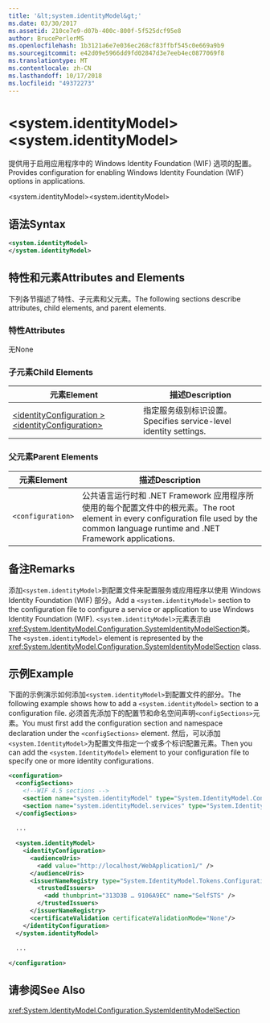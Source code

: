 ```yaml
---
title: '&lt;system.identityModel&gt;'
ms.date: 03/30/2017
ms.assetid: 210ce7e9-d07b-400c-800f-5f525dcf95e8
author: BrucePerlerMS
ms.openlocfilehash: 1b3121a6e7e036ec268cf83ffbf545c0e669a9b9
ms.sourcegitcommit: e42d09e5966dd9fd02847d3e7eeb4ec0877069f8
ms.translationtype: MT
ms.contentlocale: zh-CN
ms.lasthandoff: 10/17/2018
ms.locfileid: "49372273"
---
```

# <a name="ltsystemidentitymodelgt"></a><span data-ttu-id="7fa3d-102">&lt;system.identityModel&gt;</span><span class="sxs-lookup"><span data-stu-id="7fa3d-102">&lt;system.identityModel&gt;</span></span>
<span data-ttu-id="7fa3d-103">提供用于启用应用程序中的 Windows Identity Foundation (WIF) 选项的配置。</span><span class="sxs-lookup"><span data-stu-id="7fa3d-103">Provides configuration for enabling Windows Identity Foundation (WIF) options in applications.</span></span>  
  
 <span data-ttu-id="7fa3d-104">\<system.identityModel></span><span class="sxs-lookup"><span data-stu-id="7fa3d-104">\<system.identityModel></span></span>  
  
## <a name="syntax"></a><span data-ttu-id="7fa3d-105">语法</span><span class="sxs-lookup"><span data-stu-id="7fa3d-105">Syntax</span></span>  
  
```xml  
<system.identityModel>  
</system.identityModel>  
```  
  
## <a name="attributes-and-elements"></a><span data-ttu-id="7fa3d-106">特性和元素</span><span class="sxs-lookup"><span data-stu-id="7fa3d-106">Attributes and Elements</span></span>  
 <span data-ttu-id="7fa3d-107">下列各节描述了特性、子元素和父元素。</span><span class="sxs-lookup"><span data-stu-id="7fa3d-107">The following sections describe attributes, child elements, and parent elements.</span></span>  
  
### <a name="attributes"></a><span data-ttu-id="7fa3d-108">特性</span><span class="sxs-lookup"><span data-stu-id="7fa3d-108">Attributes</span></span>  
 <span data-ttu-id="7fa3d-109">无</span><span class="sxs-lookup"><span data-stu-id="7fa3d-109">None</span></span>  
  
### <a name="child-elements"></a><span data-ttu-id="7fa3d-110">子元素</span><span class="sxs-lookup"><span data-stu-id="7fa3d-110">Child Elements</span></span>  
  
|<span data-ttu-id="7fa3d-111">元素</span><span class="sxs-lookup"><span data-stu-id="7fa3d-111">Element</span></span>|<span data-ttu-id="7fa3d-112">描述</span><span class="sxs-lookup"><span data-stu-id="7fa3d-112">Description</span></span>|  
|-------------|-----------------|  
|[<span data-ttu-id="7fa3d-113">\<identityConfiguration ></span><span class="sxs-lookup"><span data-stu-id="7fa3d-113">\<identityConfiguration></span></span>](../../../../../docs/framework/configure-apps/file-schema/windows-identity-foundation/identityconfiguration.md)|<span data-ttu-id="7fa3d-114">指定服务级别标识设置。</span><span class="sxs-lookup"><span data-stu-id="7fa3d-114">Specifies service-level identity settings.</span></span>|  
  
### <a name="parent-elements"></a><span data-ttu-id="7fa3d-115">父元素</span><span class="sxs-lookup"><span data-stu-id="7fa3d-115">Parent Elements</span></span>  
  
|<span data-ttu-id="7fa3d-116">元素</span><span class="sxs-lookup"><span data-stu-id="7fa3d-116">Element</span></span>|<span data-ttu-id="7fa3d-117">描述</span><span class="sxs-lookup"><span data-stu-id="7fa3d-117">Description</span></span>|  
|-------------|-----------------|  
|`<configuration>`|<span data-ttu-id="7fa3d-118">公共语言运行时和 .NET Framework 应用程序所使用的每个配置文件中的根元素。</span><span class="sxs-lookup"><span data-stu-id="7fa3d-118">The root element in every configuration file used by the common language runtime and .NET Framework applications.</span></span>|  
  
## <a name="remarks"></a><span data-ttu-id="7fa3d-119">备注</span><span class="sxs-lookup"><span data-stu-id="7fa3d-119">Remarks</span></span>  
 <span data-ttu-id="7fa3d-120">添加`<system.identityModel>`到配置文件来配置服务或应用程序以使用 Windows Identity Foundation (WIF) 部分。</span><span class="sxs-lookup"><span data-stu-id="7fa3d-120">Add a `<system.identityModel>` section to the configuration file to configure a service or application to use Windows Identity Foundation (WIF).</span></span> <span data-ttu-id="7fa3d-121">`<system.identityModel>`元素表示由<xref:System.IdentityModel.Configuration.SystemIdentityModelSection>类。</span><span class="sxs-lookup"><span data-stu-id="7fa3d-121">The `<system.identityModel>` element is represented by the <xref:System.IdentityModel.Configuration.SystemIdentityModelSection> class.</span></span>  
  
## <a name="example"></a><span data-ttu-id="7fa3d-122">示例</span><span class="sxs-lookup"><span data-stu-id="7fa3d-122">Example</span></span>  
 <span data-ttu-id="7fa3d-123">下面的示例演示如何添加`<system.identityModel>`到配置文件的部分。</span><span class="sxs-lookup"><span data-stu-id="7fa3d-123">The following example shows how to add a `<system.identityModel>` section to a configuration file.</span></span> <span data-ttu-id="7fa3d-124">必须首先添加下的配置节和命名空间声明`<configSections>`元素。</span><span class="sxs-lookup"><span data-stu-id="7fa3d-124">You must first add the configuration section and namespace declaration under the `<configSections>` element.</span></span> <span data-ttu-id="7fa3d-125">然后，可以添加`<system.IdentityModel>`为配置文件指定一个或多个标识配置元素。</span><span class="sxs-lookup"><span data-stu-id="7fa3d-125">Then you can add the `<system.IdentityModel>` element to your configuration file to specify one or more identity configurations.</span></span>  
  
```xml  
<configuration>  
  <configSections>  
    <!--WIF 4.5 sections -->  
    <section name="system.identityModel" type="System.IdentityModel.Configuration.SystemIdentityModelSection, System.IdentityModel, Version=4.0.0.0, Culture=neutral, PublicKeyToken=B77A5C561934E089"/>  
    <section name="system.identityModel.services" type="System.IdentityModel.Services.Configuration.SystemIdentityModelServicesSection, System.IdentityModel.Services, Version=4.0.0.0, Culture=neutral, PublicKeyToken=B77A5C561934E089"/>  
  </configSections>  
  
  ...  
  
  <system.identityModel>  
    <identityConfiguration>  
      <audienceUris>  
        <add value="http://localhost/WebApplication1/" />  
      </audienceUris>  
      <issuerNameRegistry type="System.IdentityModel.Tokens.ConfigurationBasedIssuerNameRegistry, System.IdentityModel, Version=4.0.0.0, Culture=neutral, PublicKeyToken=B77A5C561934E089">  
        <trustedIssuers>  
          <add thumbprint="313D3B … 9106A9EC" name="SelfSTS" />  
        </trustedIssuers>  
      </issuerNameRegistry>  
      <certificateValidation certificateValidationMode="None"/>  
    </identityConfiguration>  
  </system.identityModel>  
  
  ...  
  
</configuration>  
```  
  
## <a name="see-also"></a><span data-ttu-id="7fa3d-126">请参阅</span><span class="sxs-lookup"><span data-stu-id="7fa3d-126">See Also</span></span>  
 <xref:System.IdentityModel.Configuration.SystemIdentityModelSection>
